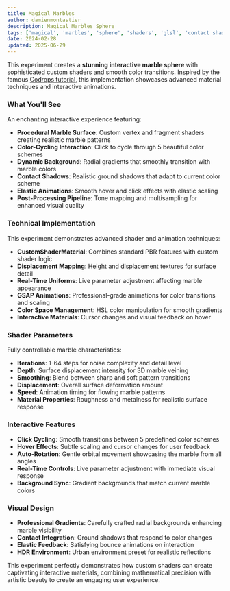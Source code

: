 ```yaml
---
title: Magical Marbles
author: damienmontastier
description: Magical Marbles Sphere
tags: ['magical', 'marbles', 'sphere', 'shaders', 'glsl', 'contact shadow']
date: 2024-02-28
updated: 2025-06-29
---
```


This experiment creates a **stunning interactive marble sphere** with sophisticated custom shaders and smooth color transitions. Inspired by the famous [Codrops tutorial](https://tympanus.net/codrops/2021/08/02/magical-marbles-in-three-js/), this implementation showcases advanced material techniques and interactive animations.

### What You'll See

An enchanting interactive experience featuring:

- **Procedural Marble Surface**: Custom vertex and fragment shaders creating realistic marble patterns
- **Color-Cycling Interaction**: Click to cycle through 5 beautiful color schemes
- **Dynamic Background**: Radial gradients that smoothly transition with marble colors
- **Contact Shadows**: Realistic ground shadows that adapt to current color scheme
- **Elastic Animations**: Smooth hover and click effects with elastic scaling
- **Post-Processing Pipeline**: Tone mapping and multisampling for enhanced visual quality

### Technical Implementation

This experiment demonstrates advanced shader and animation techniques:

- **CustomShaderMaterial**: Combines standard PBR features with custom shader logic
- **Displacement Mapping**: Height and displacement textures for surface detail
- **Real-Time Uniforms**: Live parameter adjustment affecting marble appearance
- **GSAP Animations**: Professional-grade animations for color transitions and scaling
- **Color Space Management**: HSL color manipulation for smooth gradients
- **Interactive Materials**: Cursor changes and visual feedback on hover

### Shader Parameters

Fully controllable marble characteristics:

- **Iterations**: 1-64 steps for noise complexity and detail level
- **Depth**: Surface displacement intensity for 3D marble veining
- **Smoothing**: Blend between sharp and soft pattern transitions
- **Displacement**: Overall surface deformation amount
- **Speed**: Animation timing for flowing marble patterns
- **Material Properties**: Roughness and metalness for realistic surface response

### Interactive Features

- **Click Cycling**: Smooth transitions between 5 predefined color schemes
- **Hover Effects**: Subtle scaling and cursor changes for user feedback
- **Auto-Rotation**: Gentle orbital movement showcasing the marble from all angles
- **Real-Time Controls**: Live parameter adjustment with immediate visual response
- **Background Sync**: Gradient backgrounds that match current marble colors

### Visual Design

- **Professional Gradients**: Carefully crafted radial backgrounds enhancing marble visibility
- **Contact Integration**: Ground shadows that respond to color changes
- **Elastic Feedback**: Satisfying bounce animations on interaction
- **HDR Environment**: Urban environment preset for realistic reflections

This experiment perfectly demonstrates how custom shaders can create captivating interactive materials, combining mathematical precision with artistic beauty to create an engaging user experience.

